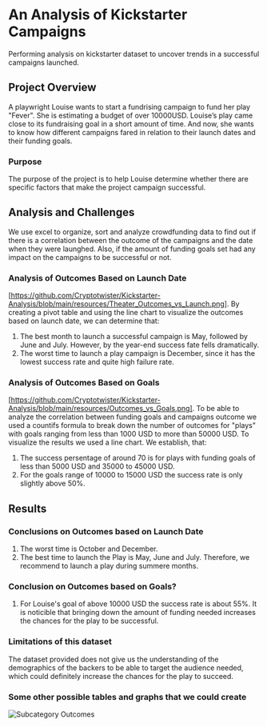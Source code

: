 # An Analysis of Kickstarter Campaigns
Performing analysis on kickstarter dataset to uncover trends in a successful campaigns launched.
## Project Overview
A playwright Louise wants to start a fundrising campaign to fund her play "Fever". She is estimating a budget of over 10000USD. Louise’s play came close to its fundraising goal in a short amount of time. And now, she wants to know how different campaigns fared in relation to their launch dates and their funding goals.
### Purpose
The purpose of the project is to help Louise determine whether there are specific factors that make the project campaign successful.
## Analysis and Challenges
We use excel to organize, sort and analyze crowdfunding data to find out if there is a correlation between the outcome of the campaigns and the date when they were launghed.
Also, if the amount of funding goals set had any impact on the campaigns to be successful or not.
### Analysis of Outcomes Based on Launch Date
[https://github.com/Cryptotwister/Kickstarter-Analysis/blob/main/resources/Theater_Outcomes_vs_Launch.png].
By creating a pivot table and using the line chart to visualize the outcomes based on launch date, we can determine that:
1. The best month to launch a successful campaign is May, followed by June and July. However, by the year-end success fate fells dramatically.
2. The worst time to launch a play campaign is December, since it has the lowest success rate and quite high failure rate.
### Analysis of Outcomes Based on Goals
[https://github.com/Cryptotwister/Kickstarter-Analysis/blob/main/resources/Outcomes_vs_Goals.png].
To be able to analyze the correlation between funding goals and campaigns outcome we used a countifs formula to break down the number of outcomes for "plays" with goals ranging from less than 1000 USD to more than 50000 USD. To visualize the results we used a line chart. We establish, that:
1. The success persentage of around 70 is for plays with funding goals of less than 5000 USD and 35000 to 45000 USD.
2. For the goals range of 10000 to 15000 USD the success rate is only slightly above 50%.
## Results
### Conclusions on Outcomes based on Launch Date
1. The worst time is October and December.
2. The best time to launch the Play is May, June and July. Therefore, we recommend to launch a play during summere months.
### Conclusion on Outcomes based on Goals?
1. For Louise's goal of above 10000 USD the success rate is about 55%. It is noticible that bringing down the amount of funding needed increases the chances for the play to be successful.
### Limitations of this dataset
The dataset provided does not give us the understanding of the demographics  of the backers to be able to target the audience needed, which could definitely increase the chances for the play to succeed.
### Some other possible tables and graphs that we could create
![Subcategory Outcomes](https://user-images.githubusercontent.com/42978221/140676390-02a958f2-fc44-4823-a75f-76bb15a42266.png)
